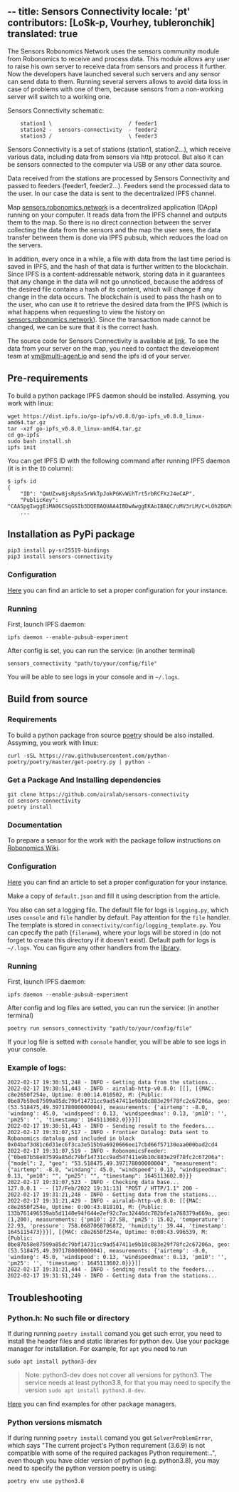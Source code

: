 --
title: Sensors Connectivity
locale: 'pt' 
contributors: [LoSk-p, Vourhey, tubleronchik]
translated: true
---

The Sensors Robonomics Network uses the sensors community module from Robonomics to receive and process data. This module allows any user to raise his own server to receive data from sensors and process it further. Now the developers have launched several such servers and any sensor can send data to them. Running several servers allows to avoid data loss in case of problems with one of them, because sensors from a non-working server will switch to a working one.

Sensors Connectivity schematic:

```
    station1 \                        / feeder1
    station2 -  sensors-connectivity  - feeder2
    station3 /                        \ feeder3
```

Sensors Connectivity is a set of stations (station1, station2...), which receive various data, including data from sensors via http protocol. But also it can be sensors connected to the computer via USB or any other data source.

Data received from the stations are processed by Sensors Connectivity and passed to feeders (feeder1, feeder2...). Feeders send the processed data to the user. In our case the data is sent to the decentralized IPFS channel.

Map [sensors.robonomics.network](https://sensors.robonomics.network/) is a decentralized application (DApp) running on your computer. It reads data from the IPFS channel and outputs them to the map. So there is no direct connection between the server collecting the data from the sensors and the map the user sees, the data transfer between them is done via IPFS pubsub, which reduces the load on the servers.

In addition, every once in a while, a file with data from the last time period is saved in IPFS, and the hash of that data is further written to the blockchain. Since IPFS is a content-addressable network, storing data in it guarantees that any change in the data will not go unnoticed, because the address of the desired file contains a hash of its content, which will change if any change in the data occurs. The blockchain is used to pass the hash on to the user, who can use it to retrieve the desired data from the IPFS (which is what happens when requesting to view the history on [sensors.robonomics.network](https://sensors.robonomics.network/)). Since the transaction made cannot be changed, we can be sure that it is the correct hash.

The source code for Sensors Connectivity is available at [link](https://github.com/airalab/sensors-connectivity). To see the data from your server on the map, you need to contact the development team at vm@multi-agent.io and send the ipfs id of your server. 


## Pre-requirements

To build a python package IPFS daemon should be installed. Assyming, you work with linux:

```
wget https://dist.ipfs.io/go-ipfs/v0.8.0/go-ipfs_v0.8.0_linux-amd64.tar.gz
tar -xzf go-ipfs_v0.8.0_linux-amd64.tar.gz
cd go-ipfs
sudo bash install.sh 
ipfs init
```
You can get IPFS ID with the following command after running IPFS daemon (it is in the `ID` column):

```console
$ ipfs id
{
	"ID": "QmUZxw8jsRpSx5rWkTpJokPGKvWihTrt5rbRCFXzJ4eCAP",
	"PublicKey": "CAASpgIwggEiMA0GCSqGSIb3DQEBAQUAA4IBDwAwggEKAoIBAQC/uMV3rLM/C+LOh2DGPo3chr+VM+vyYMKi...
    ...
```

## Installation as PyPi package

```
pip3 install py-sr25519-bindings
pip3 install sensors-connectivity
```

### Configuration

[Here](/docs/configuration-options-description/) you can find an article to set a proper configuration for your instance.

### Running

First, launch IPFS daemon:

```
ipfs daemon --enable-pubsub-experiment
```
After config is set, you can run the service: (in another terminal)

```
sensors_connectivity "path/to/your/config/file"
```

You will be able to see logs in your console and in `~/.logs`.

## Build from source
### Requirements

To build a python package fron source [poetry](https://python-poetry.org/docs/#osx--linux--bashonwindows-install-instructions) should be also installed. Assyming, you work with linux:

```
curl -sSL https://raw.githubusercontent.com/python-poetry/poetry/master/get-poetry.py | python -
```

### Get a Package And Installing dependencies

```
git clone https://github.com/airalab/sensors-connectivity
cd sensors-connectivity
poetry install
```

### Documentation

To prepare a sensor for the work with the package follow instructions on [Robonomics Wiki](/docs/connect-sensor-to-robonomics/).

### Configuration

[Here](/docs/configuration-options-description/) you can find an article to set a proper configuration for your instance.

Make a copy of `default.json` and fill it using description from the article.

You also can set a logging file. The default file for logs is `logging.py`, which uses `console` and `file` handler by default. Pay attention for the `file` handler. The template is stored in `connectivity/config/logging_template.py`. You can cpecify the path (`filename`), where your logs will be stored in (do not forget to create this directory if it doesn't exist). Default path for logs is `~/.logs`. You can figure any other handlers from the [library](https://docs.python.org/3.8/library/logging.html).

### Running

First, launch IPFS daemon:

```
ipfs daemon --enable-pubsub-experiment
```
After config and log files are setted, you can run the service: (in another terminal)

```
poetry run sensors_connectivity "path/to/your/config/file"  
```

If your log file is setted with `console` handler, you will be able to see logs in your console.

### Example of logs:

```
2022-02-17 19:30:51,248 - INFO - Getting data from the stations...
2022-02-17 19:30:51,443 - INFO - airalab-http-v0.8.0: [[], [{MAC: c8e2650f254e, Uptime: 0:00:14.010502, M: {Public: 0be87b58e87599a85dc79bf14731cc9ad547411e9b10c883e29f78fc2c67206a, geo: (53.518475,49.397178000000004), measurements: {'airtemp': -8.0, 'windang': 45.0, 'windspeed': 0.13, 'windspeedmax': 0.13, 'pm10': '', 'pm25': '', 'timestamp': 1645113602.0}}}]]
2022-02-17 19:30:51,443 - INFO - Sending result to the feeders...
2022-02-17 19:31:07,517 - INFO - Frontier Datalog: Data sent to Robonomics datalog and included in block 0x04baf3d81c6d31ec6f3ca3e515b9a6920666ee17cbd66f57130eaa000bad2cd4
2022-02-17 19:31:07,519 - INFO - RobonomicsFeeder: {"0be87b58e87599a85dc79bf14731cc9ad547411e9b10c883e29f78fc2c67206a": {"model": 2, "geo": "53.518475,49.397178000000004", "measurement": {"airtemp": -8.0, "windang": 45.0, "windspeed": 0.13, "windspeedmax": 0.13, "pm10": "", "pm25": "", "timestamp": 1645113602.0}}}
2022-02-17 19:31:07,523 - INFO - Checking data base...
127.0.0.1 - - [17/Feb/2022 19:31:13] "POST / HTTP/1.1" 200 -
2022-02-17 19:31:21,248 - INFO - Getting data from the stations...
2022-02-17 19:31:21,429 - INFO - airalab-http-v0.8.0: [[{MAC: c8e2650f254e, Uptime: 0:00:43.818101, M: {Public: 133b761496539ab5d1140e94f644e2ef92c7ac32446dc782bfe1a768379a669a, geo: (1,200), measurements: {'pm10': 27.58, 'pm25': 15.02, 'temperature': 22.93, 'pressure': 758.0687068706872, 'humidity': 39.44, 'timestamp': 1645115473}}}], [{MAC: c8e2650f254e, Uptime: 0:00:43.996539, M: {Public: 0be87b58e87599a85dc79bf14731cc9ad547411e9b10c883e29f78fc2c67206a, geo: (53.518475,49.397178000000004), measurements: {'airtemp': -8.0, 'windang': 45.0, 'windspeed': 0.13, 'windspeedmax': 0.13, 'pm10': '', 'pm25': '', 'timestamp': 1645113602.0}}}]]
2022-02-17 19:31:21,444 - INFO - Sending result to the feeders...
2022-02-17 19:31:51,249 - INFO - Getting data from the stations...
```

## Troubleshooting

### Python.h: No such file or directory

If during running `poetry install` comand you get such error, you need to install the header files and static libraries for python dev. Use your package manager for installation. For example, for `apt` you need to run
```
sudo apt install python3-dev
```
> Note:
python3-dev does not cover all versions for python3. The service needs at least python3.8, for that you may need to specify the version `sudo apt install python3.8-dev`.

[Here](https://stackoverflow.com/a/21530768) you can find examples for other package managers.

### Python versions mismatch

If during running `poetry install` comand you get `SolverProblemError`, which says "The current project's Python requirement (3.6.9) is not compatible with some of the required packages Python requirement:..", even though you have older version of python (e.g. python3.8), you may need to specify the python version poetry is using:

```
poetry env use python3.8
```



